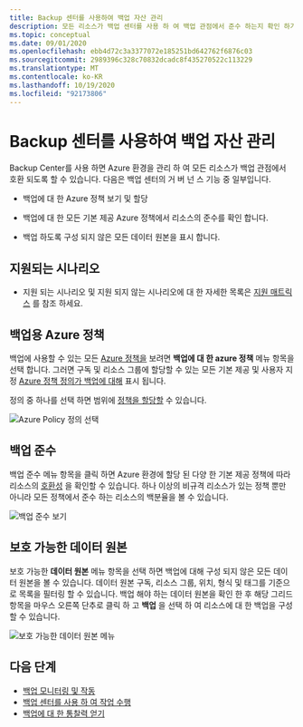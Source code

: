 ```yaml
---
title: Backup 센터를 사용하여 백업 자산 관리
description: 모든 리소스가 백업 센터를 사용 하 여 백업 관점에서 준수 하는지 확인 하기 위해 Azure 환경을 관리 하는 방법을 알아봅니다.
ms.topic: conceptual
ms.date: 09/01/2020
ms.openlocfilehash: ebb4d72c3a3377072e185251bd642762f6876c03
ms.sourcegitcommit: 2989396c328c70832dcadc8f435270522c113229
ms.translationtype: MT
ms.contentlocale: ko-KR
ms.lasthandoff: 10/19/2020
ms.locfileid: "92173806"
---
```

# <a name="govern-your-backup-estate-using-backup-center"></a>Backup 센터를 사용하여 백업 자산 관리

Backup Center를 사용 하면 Azure 환경을 관리 하 여 모든 리소스가 백업 관점에서 호환 되도록 할 수 있습니다. 다음은 백업 센터의 거 버 넌 스 기능 중 일부입니다.

* 백업에 대 한 Azure 정책 보기 및 할당

* 백업에 대 한 모든 기본 제공 Azure 정책에서 리소스의 준수를 확인 합니다.

* 백업 하도록 구성 되지 않은 모든 데이터 원본을 표시 합니다.

## <a name="supported-scenarios"></a>지원되는 시나리오

* 지원 되는 시나리오 및 지원 되지 않는 시나리오에 대 한 자세한 목록은 [지원 매트릭스](backup-center-support-matrix.md) 를 참조 하세요.

## <a name="azure-policies-for-backup"></a>백업용 Azure 정책

백업에 사용할 수 있는 모든 [Azure 정책을](../governance/policy/overview.md) 보려면 **백업에 대 한 azure 정책** 메뉴 항목을 선택 합니다. 그러면 구독 및 리소스 그룹에 할당할 수 있는 모든 기본 제공 및 사용자 지정 [Azure 정책 정의가 백업에 대해](policy-reference.md) 표시 됩니다.

정의 중 하나를 선택 하면 범위에 [정책을 할당할](../governance/policy/tutorials/create-and-manage.md#assign-a-policy) 수 있습니다.

![Azure Policy 정의 선택](./media/backup-center-govern-environment/azure-policy-definitions.png)

## <a name="backup-compliance"></a>백업 준수

백업 준수 메뉴 항목을 클릭 하면 Azure 환경에 할당 된 다양 한 기본 제공 정책에 따라 리소스의 [호환성](../governance/policy/how-to/get-compliance-data.md) 을 확인할 수 있습니다. 하나 이상의 비규격 리소스가 있는 정책 뿐만 아니라 모든 정책에서 준수 하는 리소스의 백분율을 볼 수 있습니다.

![백업 준수 보기](./media/backup-center-govern-environment/azure-policy-compliance.png)

## <a name="protectable-datasources"></a>보호 가능한 데이터 원본

보호 가능한 **데이터 원본** 메뉴 항목을 선택 하면 백업에 대해 구성 되지 않은 모든 데이터 원본을 볼 수 있습니다. 데이터 원본 구독, 리소스 그룹, 위치, 형식 및 태그를 기준으로 목록을 필터링 할 수 있습니다. 백업 해야 하는 데이터 원본을 확인 한 후 해당 그리드 항목을 마우스 오른쪽 단추로 클릭 하 고 **백업** 을 선택 하 여 리소스에 대 한 백업을 구성할 수 있습니다.

![보호 가능한 데이터 원본 메뉴](./media/backup-center-govern-environment/protectable-datasources.png)

## <a name="next-steps"></a>다음 단계

* [백업 모니터링 및 작동](backup-center-monitor-operate.md)
* [백업 센터를 사용 하 여 작업 수행](backup-center-actions.md)
* [백업에 대 한 통찰력 얻기](backup-center-obtain-insights.md)